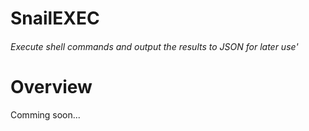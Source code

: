 SnailEXEC
=========
###### _Execute shell commands and output the results to JSON for later use'_

Overview
========
Comming soon...  
